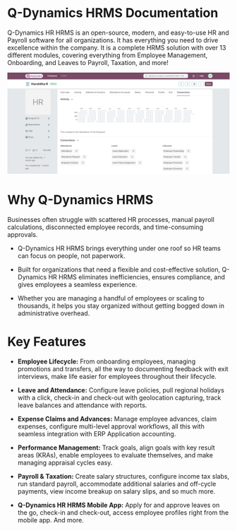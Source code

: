 # Q-Dynamics HRMS Documentation

Q-Dynamics HR HRMS is an open-source, modern, and easy-to-use HR and Payroll software for all organizations. It has everything you need to drive excellence within the company. It is a complete HRMS solution with over 13 different modules, covering everything from Employee Management, Onboarding, and Leaves to Payroll, Taxation, and more!

![Employee](../images/Employee.png)

# Why Q-Dynamics HRMS

Businesses often struggle with scattered HR processes, manual payroll calculations, disconnected employee records, and time-consuming approvals.

* Q-Dynamics HR HRMS brings everything under one roof so HR teams can focus on people, not paperwork.

* Built for organizations that need a flexible and cost-effective solution, Q-Dynamics HR HRMS eliminates inefficiencies, ensures compliance, and gives employees a seamless      experience.

* Whether you are managing a handful of employees or scaling to thousands, it helps you stay organized without getting bogged down in administrative overhead.

# Key Features

* **Employee Lifecycle:** From onboarding employees, managing promotions and transfers, all the way to documenting feedback with exit interviews, make life easier for employees throughout their lifecycle.

* **Leave and Attendance:** Configure leave policies, pull regional holidays with a click, check-in and check-out with geolocation capturing, track leave balances and attendance with reports.

* **Expense Claims and Advances:** Manage employee advances, claim expenses, configure multi-level approval workflows, all this with seamless integration with ERP Application accounting.

* **Performance Management:** Track goals, align goals with key result areas (KRAs), enable employees to evaluate themselves, and make managing appraisal cycles easy.

* **Payroll & Taxation:** Create salary structures, configure income tax slabs, run standard payroll, accommodate additional salaries and off-cycle payments, view income breakup on salary slips, and so much more.

* **Q-Dynamics HR HRMS Mobile App:** Apply for and approve leaves on the go, check-in and check-out, access employee profiles right from the mobile app.
And more.